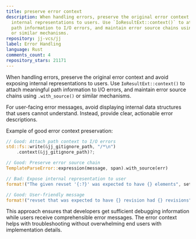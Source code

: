 ```yaml
---
title: preserve error context
description: When handling errors, preserve the original error context and avoid exposing
  internal representations to users. Use `IoResultExt::context()` to attach meaningful
  path information to I/O errors, and maintain error source chains using `.with_source()`
  or similar mechanisms.
repository: jj-vcs/jj
label: Error Handling
language: Rust
comments_count: 4
repository_stars: 21171
---
```


When handling errors, preserve the original error context and avoid exposing internal representations to users. Use `IoResultExt::context()` to attach meaningful path information to I/O errors, and maintain error source chains using `.with_source()` or similar mechanisms.

For user-facing error messages, avoid displaying internal data structures that users cannot understand. Instead, provide clear, actionable error descriptions.

Example of good error context preservation:
```rust
// Good: Attach path context to I/O errors
std::fs::write(&jj_gitignore_path, "/*\n")
    .context(&jj_gitignore_path)?;

// Good: Preserve error source chain  
TemplateParseError::expression(message, span).with_source(err)

// Bad: Expose internal representation to user
format!("The given revset '{:?}' was expected to have {} elements", set, count)

// Good: User-friendly message
format!("revset that was expected to have {} revision had {} revisions", expected, actual)
```

This approach ensures that developers get sufficient debugging information while users receive comprehensible error messages. The error context helps with troubleshooting without overwhelming end users with implementation details.
